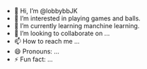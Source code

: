 - 👋 Hi, I’m @lobbybbJK
- 👀 I’m interested in playing games and balls.
- 🌱 I’m currently learning manchine learning.
- 💞️ I’m looking to collaborate on ...
- 📫 How to reach me ...
- 😄 Pronouns: ...
- ⚡ Fun fact: ...

<!---
lobbybbJK/lobbybbJK is a ✨ special ✨ repository because its `README.md` (this file) appears on your GitHub profile.
You can click the Preview link to take a look at your changes.
--->
